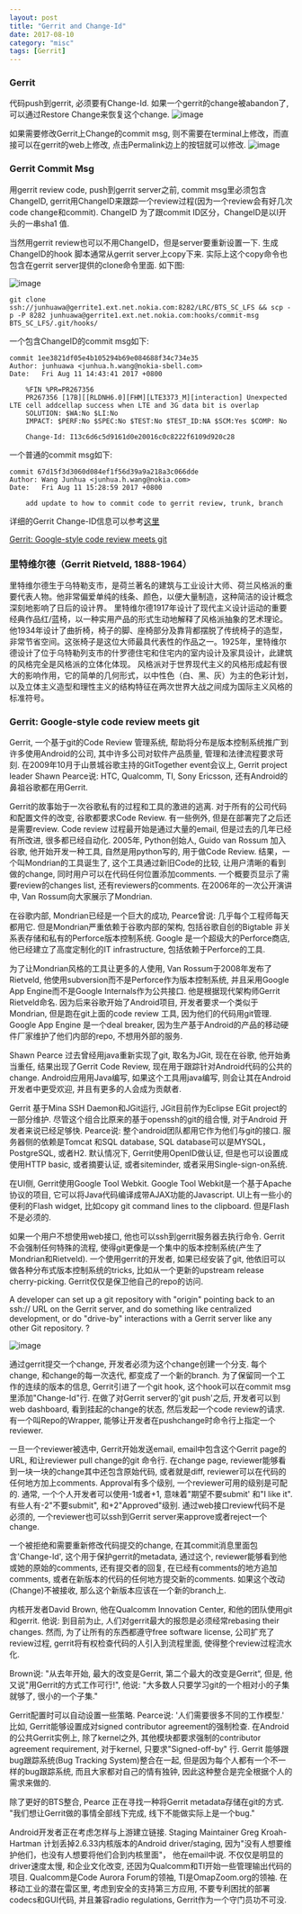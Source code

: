 ```yaml
---
layout: post
title: "Gerrit and Change-Id"
date: 2017-08-10
category: "misc" 
tags: [Gerrit]
---
```

### Gerrit

代码push到gerrit, 必须要有Change-Id. 如果一个gerrit的change被abandon了,
可以通过Restore Change来恢复这个change. 
![image](../../images/Gerrit/restorechange.png)

如果需要修改Gerrit上Change的commit msg,
则不需要在terminal上修改，而直接可以在gerrit的web上修改,
点击Permalink边上的按钮就可以修改. 
![image](../../images/Gerrit/change-commit-msg.png)

### Gerrit Commit Msg

用gerrit review code, push到gerrit server之前, commit msg里必须包含ChangeID,
gerrit用ChangeID来跟踪一个review过程(因为一个review会有好几次code
change和commit). 
ChangeID 为了跟commit ID区分，ChangeID是以I开头的一串sha1 值. 

当然用gerrit review也可以不用ChangeID，但是server要重新设置一下. 
生成ChangeID的hook 脚本通常从gerrit server上copy下来.
实际上这个copy命令也包含在gerrit server提供的clone命令里面. 如下图:

![image](../../images/Gerrit/gerrite1-cmd.png)

    git clone ssh://junhuawa@gerrite1.ext.net.nokia.com:8282/LRC/BTS_SC_LFS && scp -p -P 8282 junhuawa@gerrite1.ext.net.nokia.com:hooks/commit-msg BTS_SC_LFS/.git/hooks/

一个包含ChangeID的commit msg如下:

    commit 1ee3821df05e4b105294b69e084688f34c734e35
    Author: junhuawa <junhua.h.wang@nokia-sbell.com>
    Date:   Fri Aug 11 14:43:41 2017 +0800

        %FIN %PR=PR267356
        PR267356 [17B][[RLDNH6.0][FHM][LTE3373_M][interaction] Unexpected LTE cell addcellap success when LTE and 3G data bit is overlap
        SOLUTION: $WA:No $LI:No
        IMPACT: $PERF:No $SPEC:No $TEST:No $TEST_ID:NA $SCM:Yes $COMP: No
        
        Change-Id: I13c6d6c5d9161d0e20016c0c8222f6109d920c28

一个普通的commit msg如下:

    commit 67d15f3d3060d084ef1f56d39a9a218a3c066dde
    Author: Wang Junhua <junhua.h.wang@nokia.com>
    Date:   Fri Aug 11 15:28:59 2017 +0800

        add update to how to commit code to gerrit review, trunk, branch


详细的Gerrit
Change-ID信息可以参考[这里](https://review.openstack.org/Documentation/user-changeid.html)

[Gerrit: Google-style code review meets git](https://lwn.net/Articles/359489/)


### 里特维尔德（Gerrit Rietveld, 1888-1964） 

里特维尔德生于乌特勒支市，是荷兰著名的建筑与工业设计大师、荷兰风格派的重要代表人物。他非常偏爱单纯的线条、颜色，以便大量制造，这种简洁的设计概念深刻地影响了日后的设计界。 
里特维尔德1917年设计了现代主义设计运动的重要经典作品红/蓝椅，以一种实用产品的形式生动地解释了风格派抽象的艺术理论。他1934年设计了曲折椅，椅子的脚、座椅部分及靠背都摆脱了传统椅子的造型，非常节省空间。这张椅子是这位大师最具代表性的作品之一。1925年，里特维尔德设计了位于乌特勒列支市的什罗德住宅和住宅内的室内设计及家具设计，此建筑的风格完全是风格派的立体化体现。 
风格派对于世界现代主义的风格形成起有很大的影响作用，它的简单的几何形式，以中性色（白、黑、灰）为主的色彩计划，以及立体主义造型和理性主义的结构特征在两次世界大战之间成为国际主义风格的标准符号。


### Gerrit: Google-style code review meets git

Gerrit, 一个基于git的Code Review 管理系统,
帮助将分布是版本控制系统推广到许多使用Android的公司,
其中许多公司对软件产品质量, 管理和法律流程要求苛刻.
在2009年10月于山景城谷歌主持的GitTogether event会议上, Gerrit project leader
Shawn Pearce说: HTC, Qualcomm, TI, Sony Ericsson,
还有Android的鼻祖谷歌都在用Gerrit. 


Gerrit的故事始于一次谷歌私有的过程和工具的激进的逃离.
对于所有的公司代码和配置文件的改变, 谷歌都要求Code Review. 有一些例外,
但是在部署完了之后还是需要review. Code review 过程最开始是通过大量的email,
但是过去的几年已经有所改进, 很多都已经自动化. 2005年, Python创始人, Guido van
Rossum 加入谷歌, 他开始开发一种工具, 自然是用python写的, 用于做Code Review.
结果，一个叫Mondrian的工具诞生了, 这个工具通过新旧Code的比较,
让用户清晰的看到做的change, 同时用户可以在代码任何位置添加comments.
一个概要页显示了需要review的changes list, 还有reviewers的comments.
在2006年的一次公开演讲中, Van Rossum向大家展示了Mondrian. 

在谷歌内部, Mondrian已经是一个巨大的成功, Pearce曾说:
几乎每个工程师每天都用它. 但是Mondrian严重依赖于谷歌内部的架构,
包括谷歌自创的Bigtable 非关系表存储和私有的Perforce版本控制系统.  Google
是一个超级大的Perforce商店, 他已经建立了高度定制化的IT  infrastructure,
包括依赖于Perforce的工具. 

为了让Mondrian风格的工具让更多的人使用, Van Rossum于2008年发布了Rietveld,
他使用subversion而不是Perforce作为版本控制系统, 并且采用Google App
Engine而不是Google Internals作为公共接口. 他是根据现代架构师Gerrit
Rietveld命名. 因为后来谷歌开始了Android项目, 开发者要求一个类似于Mondrian,
但是跑在git上面的code review 工具, 因为他们的代码用git管理. Google App Engine
是一个deal breaker,
因为生产基于Android的产品的移动硬件厂家维护了他们内部的repo, 不想用外部的服务. 

Shawn Pearce 过去曾经用java重新实现了git, 取名为JGit, 现在在谷歌,
他开始勇当重任, 结果出现了Gerrit Code Review,
现在用于跟踪针对Android代码的公共的change. Android应用用Java编写,
如果这个工具用java编写, 则会让其在Android 开发者中更受欢迎,
并且有更多的人会成为贡献者. 

Gerrit 基于Mina SSH Daemon和JGit运行, JGit目前作为Eclipse EGit
project的一部分维护. 尽管这个组合比原来的基于openssh的git的组合慢, 对于Android
开发者来说已经足够快. Pearce说: 整个android团队都用它作为他们与git的接口.
服务器侧的依赖是Tomcat 和SQL database,  SQL database可以是MYSQL， PostgreSQL,
或者H2. 默认情况下, Gerrit使用OpenID做认证, 但是也可以设置成使用HTTP basic,
或者摘要认证, 或者siteminder, 或者采用Single-sign-on系统. 


在UI侧, Gerrit使用Google Tool Webkit. Google Tool
Webkit是一个基于Apache协议的项目,
它可以将Java代码编译成带AJAX功能的Javascript. UI上有一些小的便利的Flash widget, 比如copy git command lines to the clipboard. 
但是Flash不是必须的. 

如果一个用户不想使用web接口, 他也可以ssh到gerrit服务器去执行命令.
Gerrit不会强制任何特殊的流程,
使得git更像是一个集中的版本控制系统(产生了Mondrian和Rietveld).
一个使用gerrit的开发者, 如果已经安装了git,
他依旧可以做各种分布式版本控制系统的tricks, 比如从一个更新的upstream release
cherry-picking. Gerrit仅仅是保卫他自己的repo的访问. 


A developer can set up a git repository with "origin" pointing back to an
ssh:// URL on the Gerrit server, and do something like centralized
development, or do "drive-by" interactions with a Gerrit server like any other
Git repository. ?

![image](../../images/Gerrit/android-workflow.png)

通过gerrit提交一个change, 开发者必须为这个change创建一个分支. 每个change,
和change的每一次迭代, 都变成了一个新的branch.
为了保留同一个工作的连续的版本的信息, Gerrit引进了一个git hook,
这个hook可以在commit msg里添加"Change-Id"行. 在做了对Gerrit server的'git
push'之后, 开发者可以到web dashboard, 看到挂起的change的状态,
然后发起一个code review的请求.  有一个叫Repo的Wrapper,
能够让开发者在pushchange时命令行上指定一个reviewer. 



一旦一个reviewer被选中, Gerrit开始发送email, email中包含这个Gerrit page的URL,
和让reviewer pull change的git 命令行. 在change page,
reviewer能够看到一块一块的change其中还包含原始代码, 或者就是diff,
reviewer可以在代码的任何地方加上comments.  Approval有多个级别,
一个reviewer可用的级别是可配的.  通常, 一个个人开发者可以使用-1或者+1,
意味着"期望不要submit' 和"I like it". 有些人有-2"不要submit",
和+2"Approved"级别.  通过web接口review代码不是必须的,
一个reviewer也可以ssh到Gerrit server来approve或者reject一个change. 


一个被拒绝和需要重新修改代码提交的change, 在其commit消息里面包含'Change-Id',
这个用于保护gerrit的metadata, 通过这个,
reviewer能够看到他或她的原始的comments, 还有提交者的回复,
在已经有comments的地方追加comments,
或者在新版本的代码的任何地方提交新的comments. 如果这个改动(Change)不被接收,
那么这个新版本应该在一个新的branch上. 

内核开发者David Brown, 他在Qualcomm Innovation Center,
和他的团队使用git和gerrit. 他说: 到目前为止,
人们对gerrit最大的报怨是必须经常rebasing their changes. 然而,
为了让所有的东西都遵守free software license, 公司扩充了review过程,
gerrit将有权检查代码的人引入到流程里面, 使得整个review过程流水化. 

Brown说: "从去年开始, 最大的改变是Gerrit, 第二个最大的改变是Gerrit“, 但是,
他又说"用Gerrit的方式工作可行!", 他说:
"大多数人只要学习git的一个相对小的子集就够了, 很小的一个子集."

Gerrit配置时可以自动设置一些策略. Pearce说: '人们需要很多不同的工作模型.'
比如, Gerrit能够设置成对signed contributor agreement的强制检查.
在Android的公共Gerrit实例上, 除了kernel之外, 其他模块都要求强制的contributor
agreement requirement, 对于kernel, 只要求"Signed-off-by" 行. Gerrit
能够跟bug跟踪系统(Bug Tracking System)整合在一起,
但是因为每个人都有一个不一样的bug跟踪系统, 而且大家都对自己的情有独钟,
因此这种整合是完全根据个人的需求来做的. 

除了更好的BTS整合, Pearce 正在寻找一种将Gerrit metadata存储在git的方式.
"我们想让Gerrit做的事情全部线下完成, 线下不能做实际上是一个bug."


Android开发者正在考虑怎样与上游建立链接. Staging Maintainer Greg Kroah-Hartman
计划丢掉2.6.33内核版本的Android driver/staging,
因为"没有人想要维护他们，也没有人想要将他们合到内核里面"， 他在email中说.
不仅仅是明显的driver速度太慢,  和企业文化改变,
还因为Qualcomm和TI开始一些管理输出代码的项目. Qualcomm是Code Aurora
Forum的领袖, TI是OmapZoom.org的领袖. 在移动工业的潜在雷区里,
考虑到安全的支持第三方应用, 不要专利困扰的部署codecs和GUI代码, 并且兼容radio
regulations, Gerrit作为一个守门员功不可没. 

